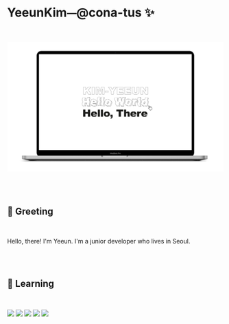 # YeeunKim⏤@cona-tus ✨

<br/>

<p align="center"><img src="./helloworld.png" alt="profile"></p>

<br/>
<br/>

## 👋 Greeting

<br/>

Hello, there! I'm Yeeun. I'm a junior developer who lives in Seoul.

<br/>
<br/>

## 🌱 Learning

<br/>

<p><img src="https://img.shields.io/badge/HTML5-rgb(211, 88, 53)?style=flat&logo=HTML5&logoColor=ffffff"/>
<img src="https://img.shields.io/badge/css-rgb(55, 113, 181)?style=flat&logo=css3&logoColor=ffffff"/>
<img src="https://img.shields.io/badge/Sass-rgb(191, 64, 128)?style=flat&logo=Sass&logoColor=ffffff"/>
<img src="https://img.shields.io/badge/JavaScript-rgb(246, 225, 88)?style=flat&logo=JavaScript&logoColor=ffffff"/>
<!-- <img src="https://img.shields.io/badge/TypeScript-whitesmoke?style=flat&logo=TypeScript&logoColor=#3178C6"/>  -->
<img src="https://img.shields.io/badge/React-rgb(91, 210, 243)?style=flat&logo=React&logoColor=ffffff"/>
</p>

<br/>
<br/>

<!--
**cona-tus/cona-tus** is a ✨ _special_ ✨ repository because its `README.md` (this file) appears on your GitHub profile.

Here are some ideas to get you started:

- 🔭 I’m currently working on ...
- 🌱 I’m currently learning ...
- 👯 I’m looking to collaborate on ...
- 🤔 I’m looking for help with ...
- 💬 Ask me about ...
- 📫 How to reach me: ...
- 😄 Pronouns: ...
- ⚡ Fun fact: ...
-->
